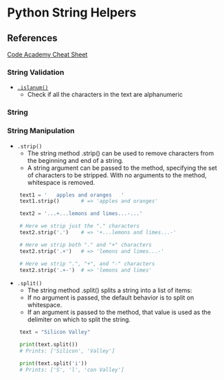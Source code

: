 # Python String Helpers

## References
[Code Academy Cheat Sheet](https://www.codecademy.com/learn/learn-python-3/modules/learn-python3-strings/cheatsheet)

### String Validation
- [`.islanum()`](https://www.w3schools.com/python/ref_string_isalnum.asp)
    - Check if all the characters in the text are alphanumeric

### String 

### String Manipulation
- `.strip()`
    - The string method .strip() can be used to remove characters from the beginning and end of a string.
    - A string argument can be passed to the method, specifying the set of characters to be stripped. With no arguments to the method, whitespace is removed.

```python
    text1 = '   apples and oranges   '
    text1.strip()       # => 'apples and oranges'

    text2 = '...+...lemons and limes...-...'

    # Here we strip just the "." characters
    text2.strip('.')    # => '+...lemons and limes...-'

    # Here we strip both "." and "+" characters
    text2.strip('.+')   # => 'lemons and limes...-'

    # Here we strip ".", "+", and "-" characters
    text2.strip('.+-')  # => 'lemons and limes'
```

- `.split()`
    - The string method .split() splits a string into a list of items:
    - If no argument is passed, the default behavior is to split on whitespace.
    - If an argument is passed to the method, that value is used as the delimiter on which to split the string.

```python
    text = "Silicon Valley"

    print(text.split())     
    # Prints: ['Silicon', 'Valley']

    print(text.split('i'))  
    # Prints: ['S', 'l', 'con Valley']
```